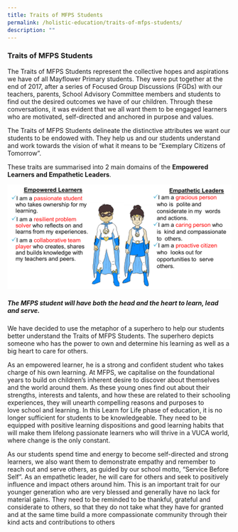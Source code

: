 ```yaml
---
title: Traits of MFPS Students
permalink: /holistic-education/traits-of-mfps-students/
description: ""
---
```

### **Traits of MFPS Students**

The Traits of MFPS Students represent the collective hopes and aspirations we have of all Mayflower Primary students. They were put together at the end of 2017, after a series of Focused Group Discussions (FGDs) with our teachers, parents, School Advisory Committee members and students to find out the desired outcomes we have of our children. Through these conversations, it was evident that we all want them to be engaged learners who are motivated, self-directed and anchored in purpose and values.

The Traits of MFPS Students delineate the distinctive attributes we want our students to be endowed with. They help us and our students understand and work towards the vision of what it means to be “Exemplary Citizens of Tomorrow”.   

These traits are summarised into 2 main domains of the **Empowered Learners and Empathetic Leaders**.

![](/images/traits.png)

##### **The MFPS student will have both the head and the heart to learn, lead and serve.**

We have decided to use the metaphor of a superhero to help our students better understand the Traits of MFPS Students. The superhero depicts someone who has the power to own and determine his learning as well as a big heart to care for others.   

As an empowered learner, he is a strong and confident student who takes charge of his own learning. At MFPS, we capitalise on the foundational years to build on children’s inherent desire to discover about themselves and the world around them. As these young ones find out about their strengths, interests and talents, and how these are related to their schooling experiences, they will unearth compelling reasons and purposes to love school and learning. In this Learn for Life phase of education, it is no longer sufficient for students to be knowledgeable. They need to be equipped with positive learning dispositions and good learning habits that will make them lifelong passionate learners who will thrive in a VUCA world, where change is the only constant.  

As our students spend time and energy to become self-directed and strong learners, we also want them to demonstrate empathy and remember to reach out and serve others, as guided by our school motto, “Service Before Self”. As an empathetic leader, he will care for others and seek to positively influence and impact others around him. This is an important trait for our younger generation who are very blessed and generally have no lack for material gains. They need to be reminded to be thankful, grateful and considerate to others, so that they do not take what they have for granted and at the same time build a more compassionate community through their kind acts and contributions to others